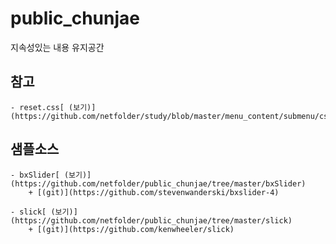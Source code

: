 
# public_chunjae
지속성있는 내용 유지공간


## 참고
	- reset.css[ (보기)](https://github.com/netfolder/study/blob/master/menu_content/submenu/css/default.css)
	


## 샘플소스

	- bxSlider[ (보기)](https://github.com/netfolder/public_chunjae/tree/master/bxSlider)
		+ [(git)](https://github.com/stevenwanderski/bxslider-4)

	- slick[ (보기)](https://github.com/netfolder/public_chunjae/tree/master/slick)
		+ [(git)](https://github.com/kenwheeler/slick)
 

